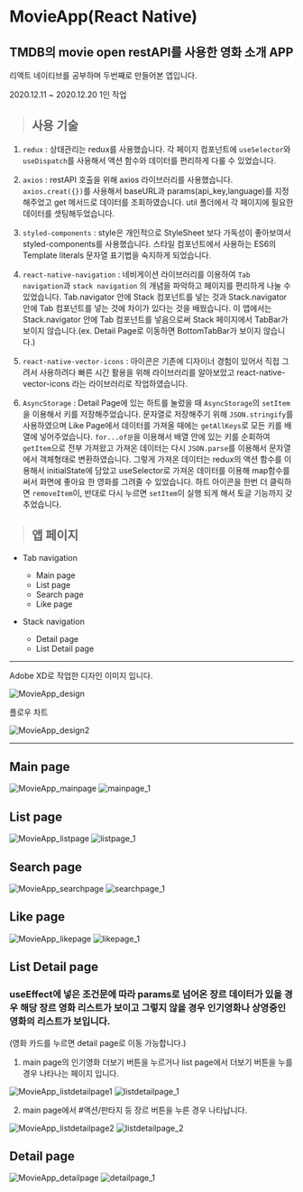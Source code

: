 # MovieApp(React Native)

## TMDB의 movie open restAPI를 사용한 영화 소개 APP

리액트 네이티브를 공부하며 두번째로 만들어본 앱입니다.

2020.12.11 ~ 2020.12.20 1인 작업

> ## 사용 기술

1. `redux` : 상태관리는 redux를 사용했습니다. 각 페이지 컴포넌트에 `useSelector`와 `useDispatch`를 사용해서 액션 함수와 데이터를 편리하게 다룰 수 있었습니다.

2. `axios` : restAPI 호출을 위해 axios 라이브러리를 사용했습니다. `axios.creat({})`를 사용해서 baseURL과 params(api_key,language)를 지정해주었고 get 메서드로 데이터를 조회하였습니다. util 폴더에서 각 페이지에 필요한 데이터를 셋팅해두었습니다.

3. `styled-components` : style은 개인적으로 StyleSheet 보다 가독성이 좋아보여서 styled-components를 사용했습니다.
   스타일 컴포넌트에서 사용하는 ES6의 Template literals 문자열 표기법을 숙지하게 되었습니다.

4. `react-native-navigation` : 네비게이션 라이브러리를 이용하여 `Tab navigation`과 `stack navigation` 의 개념을 파악하고 페이지를 편리하게 나눌 수 있었습니다. Tab.navigator 안에 Stack 컴포넌트를 넣는 것과 Stack.navigator 안에 Tab 컴포넌트를 넣는 것에 차이가 있다는 것을 배웠습니다. 이 앱에서는 Stack.navigator 안에 Tab 컴포넌트를 넣음으로써 Stack 페이지에서 TabBar가 보이지 않습니다.(ex. Detail Page로 이동하면 BottomTabBar가 보이지 않습니다.)

5. `react-native-vector-icons` : 아이콘은 기존에 디자이너 경험이 있어서 직접 그려서 사용하려다 빠른 시간 활용을 위해 라이브러리를 알아보았고 react-native-vector-icons 라는 라이브러리로 작업하였습니다.

6. `AsyncStorage` : Detail Page에 있는 하트를 눌렀을 때 `AsyncStorage`의 `setItem`을 이용해서 키를 저장해주었습니다. 문자열로 저장해주기 위해 `JSON.stringify`를 사용하였으며 Like Page에서 데이터를 가져올 때에는 `getAllKeys`로 모든 키를 배열에 넣어주었습니다. `for...of문`을 이용해서 배열 안에 있는 키를 순회하여 `getItem`으로 전부 가져왔고 가져온 데이터는 다시 `JSON.parse`를 이용해서 문자열에서 객체형태로 변환하였습니다. 그렇게 가져온 데이터는 redux의 액션 함수를 이용해서 initialState에 담았고 useSelector로 가져온 데이터를 이용해 map함수를 써서 화면에 좋아요 한 영화를 그려줄 수 있었습니다. 하트 아이콘을 한번 더 클릭하면 `removeItem`이, 반대로 다시 누르면 `setItem`이 실행 되게 해서 토글 기능까지 갖추었습니다.

> ## 앱 페이지

- Tab navigation

  - Main page
  - List page
  - Search page
  - Like page

- Stack navigation
  - Detail page
  - List Detail page

---

Adobe XD로 작업한 디자인 이미지 입니다.

![MovieApp_design](https://user-images.githubusercontent.com/71235165/102632954-1ef06100-4193-11eb-936e-05686125038d.PNG)

플로우 차트

![MovieApp_design2](https://user-images.githubusercontent.com/71235165/102698052-07da6d80-427e-11eb-9173-88752d2586d5.PNG)

---

## **Main page**

![MovieApp_mainpage](https://user-images.githubusercontent.com/71235165/102715759-e9767f80-431a-11eb-9a1f-3c5280c6d343.jpg)
![mainpage_1](https://user-images.githubusercontent.com/71235165/102716526-c9958a80-431f-11eb-9471-9d79fd53ca79.gif)

## **List page**

![MovieApp_listpage](https://user-images.githubusercontent.com/71235165/102715809-1b87e180-431b-11eb-823e-e2df788b71fd.jpg)
![listpage_1](https://user-images.githubusercontent.com/71235165/102716638-85ef5080-4320-11eb-818a-1828bf42c536.gif)

## **Search page**

![MovieApp_searchpage](https://user-images.githubusercontent.com/71235165/102715838-5be75f80-431b-11eb-9963-5a76f088a958.jpg)
![searchpage_1](https://user-images.githubusercontent.com/71235165/102716749-25acde80-4321-11eb-9b44-39532eac45f4.gif)

## **Like page**

![MovieApp_likepage](https://user-images.githubusercontent.com/71235165/102715871-7b7e8800-431b-11eb-9d35-3e638b5b8677.jpg)
![likepage_1](https://user-images.githubusercontent.com/71235165/102716881-ed59d000-4321-11eb-8e30-d1c97b99257c.gif)

## **List Detail page**

### useEffect에 넣은 조건문에 따라 params로 넘어온 장르 데이터가 있을 경우 해당 장르 영화 리스트가 보이고 그렇지 않을 경우 인기영화나 상영중인 영화의 리스트가 보입니다.

(영화 카드를 누르면 detail page로 이동 가능합니다.)

1. main page의 인기영화 더보기 버튼을 누르거나 list page에서 더보기 버튼을 누를 경우 나타나는 페이지 입니다.

![MovieApp_listdetailpage1](https://user-images.githubusercontent.com/71235165/102716079-d4025500-431c-11eb-80d3-2af7e25e6b1e.jpg)
![listdetailpage_1](https://user-images.githubusercontent.com/71235165/102717047-1cbd0c80-4323-11eb-9932-913cd239113f.gif)

2. main page에서 #액션/판타지 등 장르 버튼을 누른 경우 나타납니다.

![MovieApp_listdetailpage2](https://user-images.githubusercontent.com/71235165/102716204-a538ae80-431d-11eb-9b6b-1e262db00a17.jpg)
![listdetailpage_2](https://user-images.githubusercontent.com/71235165/102717159-e0d67700-4323-11eb-8db5-13a5ce6ac9f4.gif)

## **Detail page**

![MovieApp_detailpage](https://user-images.githubusercontent.com/71235165/102717177-f8156480-4323-11eb-979e-e81087bc4b51.jpg)
![detailpage_1](https://user-images.githubusercontent.com/71235165/102717288-b2a56700-4324-11eb-8ace-43f76a1926b3.gif)
